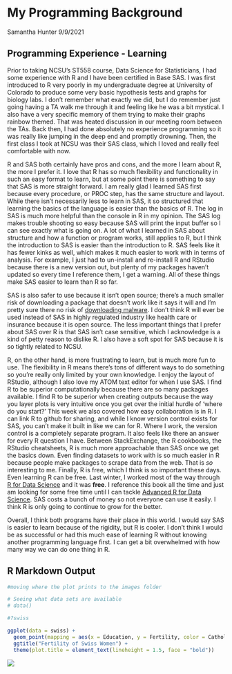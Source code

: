 My Programming Background
================
Samantha Hunter
9/9/2021

## Programming Experience - Learning

Prior to taking NCSU’s ST558 course, Data Science for Statisticians, I
had some experience with R and I have been certified in Base SAS. I was
first introduced to R very poorly in my undergraduate degree at
University of Colorado to produce some very basic hypothesis tests and
graphs for biology labs. I don’t remember what exactly we did, but I do
remember just going having a TA walk me through it and feeling like he
was a bit mystical. I also have a very specific memory of them trying to
make their graphs rainbow themed. That was heated discussion in our
meeting room between the TAs. Back then, I had done absolutely no
experience programming so it was really like jumping in the deep end and
promptly drowning. Then, the first class I took at NCSU was their SAS
class, which I loved and really feel comfortable with now.

R and SAS both certainly have pros and cons, and the more I learn about
R, the more I prefer it. I love that R has so much flexibility and
functionality in such an easy format to learn, but at some point there
is something to say that SAS is more straight forward. I am really glad
I learned SAS first because every procedure, or PROC step, has the same
structure and layout. While there isn’t necessarily less to learn in
SAS, it so structured that learning the basics of the language is easier
than the basics of R. The log in SAS is much more helpful than the
console in R in my opinion. The SAS log makes trouble shooting so easy
because SAS will print the input buffer so I can see exactly what is
going on. A lot of what I learned in SAS about structure and how a
function or program works, still applies to R, but I think the
introduction to SAS is easier than the introduction to R. SAS feels like
it has fewer kinks as well, which makes it much easier to work with in
terms of analysis. For example, I just had to un-install and re-install
R and RStudio because there is a new version out, but plenty of my
packages haven’t updated so every time I reference them, I get a
warning. All of these things make SAS easier to learn than R so far.

SAS is also safer to use because it isn’t open source; there’s a much
smaller risk of downloading a package that doesn’t work like it says it
will and I’m pretty sure there no risk of [downloading
malware](https://support.rstudio.com/hc/en-us/articles/360042593974-R-and-R-Package-Security).
I don’t think R will ever be used instead of SAS in highly regulated
industry like health care or insurance because it is open source. The
less important things that I prefer about SAS over R is that SAS isn’t
case sensitive, which I acknowledge is a kind of petty reason to dislike
R. I also have a soft spot for SAS because it is so tightly related to
NCSU.

R, on the other hand, is more frustrating to learn, but is much more fun
to use. The flexibility in R means there’s tons of different ways to do
something so you’re really only limited by your own knowledge. I enjoy
the layout of RStudio, although I also love my ATOM text editor for when
I use SAS. I find R to be superior computationally because there are so
many packages available. I find R to be superior when creating outputs
because the way you layer plots is very intuitive once you get over the
initial hurdle of ‘where do you start?’ This week we also covered how
easy collaboration is in R. I can link R to github for sharing, and
while I know version control exists for SAS, you can’t make it built in
like we can for R. Where I work, the version control is a completely
separate program. It also feels like there an answer for every R
question I have. Between StackExchange, the R cookbooks, the RStudio
cheatsheets, R is much more approachable than SAS once we get the basics
down. Even finding datasets to work with is so much easier in R because
people make packages to scrape data from the web. That is *so*
interesting to me. Finally, R is free, which I think is so important
these days. Even learning R can be free. Last winter, I worked most of
the way through [R for Data Science](https://r4ds.had.co.nz/) and it was
**free**. I reference this book all the time and just am looking for
some free time until I can tackle [Advanced R for Data
Science](https://adv-r.hadley.nz/). SAS costs a bunch of money so not
everyone can use it easily. I think R is only going to continue to grow
for the better.

Overall, I think both programs have their place in this world. I would
say SAS is easier to learn because of the rigidity, but R is cooler. I
don’t think I would be as successful or had this much ease of learning R
without knowing another programming language first. I can get a bit
overwhelmed with how many way we can do one thing in R.

## R Markdown Output

``` r
#moving where the plot prints to the images folder

# Seeing what data sets are available
# data()

#?swiss

ggplot(data = swiss) +
  geom_point(mapping = aes(x = Education, y = Fertility, color = Catholic)) +
  ggtitle("Fertility of Swiss Women") +
  theme(plot.title = element_text(lineheight = 1.5, face = "bold"))
```

![](C:/Users/jolop/OneDrive/Desktop/Fall21/ST558/sammhunter.github.io/images/plot-1.png)<!-- -->
